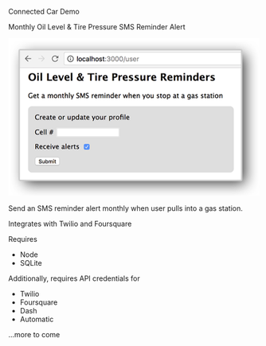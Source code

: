 Connected Car Demo 

Monthly Oil Level & Tire Pressure SMS Reminder Alert 

![demo screenshot](https://raw.githubusercontent.com/stpangia/connected-car-demo2/master/public/images/project-graphic.png)

Send an SMS reminder alert monthly when user pulls into a gas station.

Integrates with Twilio and Foursquare

Requires
- Node
- SQLite

Additionally, requires API credentials for
- Twilio
- Foursquare
- Dash
- Automatic


...more to come

